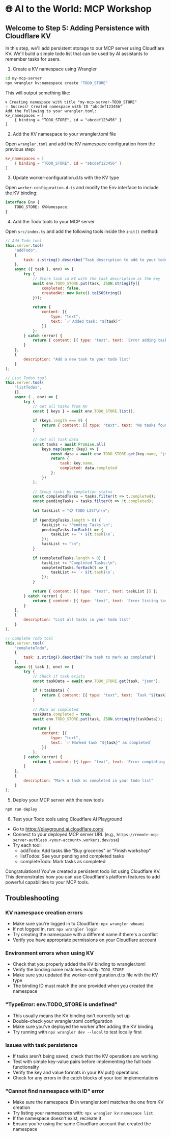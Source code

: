 # 🌐 AI to the World: MCP Workshop

## Welcome to Step 5: Adding Persistence with Cloudflare KV

In this step, we'll add persistent storage to our MCP server using Cloudflare KV. We'll build a simple todo list that can be used by AI assistants to remember tasks for users.

1) Create a KV namespace using Wrangler

```bash
cd my-mcp-server
npx wrangler kv:namespace create "TODO_STORE"
```

This will output something like:
```
🌀 Creating namespace with title "my-mcp-server-TODO_STORE"
✨ Success! Created namespace with ID "abcdef123456"
Add the following to your wrangler.toml:
kv_namespaces = [
	{ binding = "TODO_STORE", id = "abcdef123456" }
]
```

2) Add the KV namespace to your wrangler.toml file

Open `wrangler.toml` and add the KV namespace configuration from the previous step:

```toml
kv_namespaces = [
	{ binding = "TODO_STORE", id = "abcdef123456" }
]
```

3) Update worker-configuration.d.ts with the KV type

Open `worker-configuration.d.ts` and modify the Env interface to include the KV binding:

```typescript
interface Env {
    TODO_STORE: KVNamespace;
}
```

4) Add the Todo tools to your MCP server

Open `src/index.ts` and add the following tools inside the `init()` method:

```javascript
// Add Todo tool
this.server.tool(
    "addTodo",
    { 
        task: z.string().describe("Task description to add to your todo list")
    },
    async ({ task }, env) => {
        try {
            // Store task in KV with the task description as the key
            await env.TODO_STORE.put(task, JSON.stringify({
                completed: false,
                createdAt: new Date().toISOString()
            }));
            
            return { 
                content: [{ 
                    type: "text", 
                    text: `✅ Added task: "${task}"` 
                }] 
            };
        } catch (error) {
            return { content: [{ type: "text", text: `Error adding task: ${error.message}` }] };
        }
    },
    {
        description: "Add a new task to your todo list"
    }
);

// List Todos tool
this.server.tool(
    "listTodos",
    {},
    async (_, env) => {
        try {
            // Get all tasks from KV
            const { keys } = await env.TODO_STORE.list();
            
            if (keys.length === 0) {
                return { content: [{ type: "text", text: "No tasks found in your todo list" }] };
            }
            
            // Get all task data
            const tasks = await Promise.all(
                keys.map(async (key) => {
                    const data = await env.TODO_STORE.get(key.name, "json");
                    return { 
                        task: key.name, 
                        completed: data.completed 
                    };
                })
            );
            
            // Group tasks by completion status
            const completedTasks = tasks.filter(t => t.completed);
            const pendingTasks = tasks.filter(t => !t.completed);
            
            let taskList = "📋 TODO LIST\n\n";
            
            if (pendingTasks.length > 0) {
                taskList += "Pending Tasks:\n";
                pendingTasks.forEach(t => {
                    taskList += `• ${t.task}\n`;
                });
                taskList += "\n";
            }
            
            if (completedTasks.length > 0) {
                taskList += "Completed Tasks:\n";
                completedTasks.forEach(t => {
                    taskList += `✓ ${t.task}\n`;
                });
            }
            
            return { content: [{ type: "text", text: taskList }] };
        } catch (error) {
            return { content: [{ type: "text", text: `Error listing tasks: ${error.message}` }] };
        }
    },
    {
        description: "List all tasks in your todo list"
    }
);

// Complete Todo tool
this.server.tool(
    "completeTodo",
    { 
        task: z.string().describe("The task to mark as completed")
    },
    async ({ task }, env) => {
        try {
            // Check if task exists
            const taskData = await env.TODO_STORE.get(task, "json");
            
            if (!taskData) {
                return { content: [{ type: "text", text: `Task "${task}" not found` }] };
            }
            
            // Mark as completed
            taskData.completed = true;
            await env.TODO_STORE.put(task, JSON.stringify(taskData));
            
            return { 
                content: [{ 
                    type: "text", 
                    text: `✅ Marked task "${task}" as completed` 
                }] 
            };
        } catch (error) {
            return { content: [{ type: "text", text: `Error completing task: ${error.message}` }] };
        }
    },
    {
        description: "Mark a task as completed in your todo list"
    }
);
```

5) Deploy your MCP server with the new tools

```bash
npm run deploy
```

6) Test your Todo tools using Cloudflare AI Playground

- Go to https://playground.ai.cloudflare.com/ 
- Connect to your deployed MCP server URL (e.g., `https://remote-mcp-server-authless.<your-account>.workers.dev/sse`)
- Try each tool:
  - addTodo: Add tasks like "Buy groceries" or "Finish workshop"
  - listTodos: See your pending and completed tasks
  - completeTodo: Mark tasks as completed

Congratulations! You've created a persistent todo list using Cloudflare KV. This demonstrates how you can use Cloudflare's platform features to add powerful capabilities to your MCP tools.

## Troubleshooting

### KV namespace creation errors
- Make sure you're logged in to Cloudflare: `npx wrangler whoami`
- If not logged in, run: `npx wrangler login`
- Try creating the namespace with a different name if there's a conflict
- Verify you have appropriate permissions on your Cloudflare account

### Environment errors when using KV
- Check that you properly added the KV binding to wrangler.toml
- Verify the binding name matches exactly: `TODO_STORE`
- Make sure you updated the worker-configuration.d.ts file with the KV type
- The binding ID must match the one provided when you created the namespace

### "TypeError: env.TODO_STORE is undefined"
- This usually means the KV binding isn't correctly set up
- Double-check your wrangler.toml configuration
- Make sure you've deployed the worker after adding the KV binding
- Try running with `npx wrangler dev --local` to test locally first

### Issues with task persistence
- If tasks aren't being saved, check that the KV operations are working
- Test with simple key-value pairs before implementing the full todo functionality
- Verify the key and value formats in your KV.put() operations
- Check for any errors in the catch blocks of your tool implementations

### "Cannot find namespace with ID" error
- Make sure the namespace ID in wrangler.toml matches the one from KV creation
- Try listing your namespaces with: `npx wrangler kv:namespace list`
- If the namespace doesn't exist, recreate it
- Ensure you're using the same Cloudflare account that created the namespace
